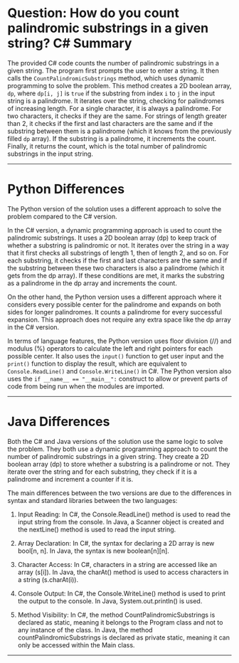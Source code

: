 # Question: How do you count palindromic substrings in a given string? C# Summary

The provided C# code counts the number of palindromic substrings in a given string. The program first prompts the user to enter a string. It then calls the `CountPalindromicSubstrings` method, which uses dynamic programming to solve the problem. This method creates a 2D boolean array, `dp`, where `dp[i, j]` is `true` if the substring from index `i` to `j` in the input string is a palindrome. It iterates over the string, checking for palindromes of increasing length. For a single character, it is always a palindrome. For two characters, it checks if they are the same. For strings of length greater than 2, it checks if the first and last characters are the same and if the substring between them is a palindrome (which it knows from the previously filled `dp` array). If the substring is a palindrome, it increments the count. Finally, it returns the count, which is the total number of palindromic substrings in the input string.

---

# Python Differences

The Python version of the solution uses a different approach to solve the problem compared to the C# version. 

In the C# version, a dynamic programming approach is used to count the palindromic substrings. It uses a 2D boolean array (dp) to keep track of whether a substring is palindromic or not. It iterates over the string in a way that it first checks all substrings of length 1, then of length 2, and so on. For each substring, it checks if the first and last characters are the same and if the substring between these two characters is also a palindrome (which it gets from the dp array). If these conditions are met, it marks the substring as a palindrome in the dp array and increments the count.

On the other hand, the Python version uses a different approach where it considers every possible center for the palindrome and expands on both sides for longer palindromes. It counts a palindrome for every successful expansion. This approach does not require any extra space like the dp array in the C# version.

In terms of language features, the Python version uses floor division (//) and modulus (%) operators to calculate the left and right pointers for each possible center. It also uses the `input()` function to get user input and the `print()` function to display the result, which are equivalent to `Console.ReadLine()` and `Console.WriteLine()` in C#. The Python version also uses the `if __name__ == "__main__":` construct to allow or prevent parts of code from being run when the modules are imported.

---

# Java Differences

Both the C# and Java versions of the solution use the same logic to solve the problem. They both use a dynamic programming approach to count the number of palindromic substrings in a given string. They create a 2D boolean array (dp) to store whether a substring is a palindrome or not. They iterate over the string and for each substring, they check if it is a palindrome and increment a counter if it is.

The main differences between the two versions are due to the differences in syntax and standard libraries between the two languages:

1. Input Reading: In C#, the Console.ReadLine() method is used to read the input string from the console. In Java, a Scanner object is created and the nextLine() method is used to read the input string.

2. Array Declaration: In C#, the syntax for declaring a 2D array is new bool[n, n]. In Java, the syntax is new boolean[n][n].

3. Character Access: In C#, characters in a string are accessed like an array (s[i]). In Java, the charAt() method is used to access characters in a string (s.charAt(i)).

4. Console Output: In C#, the Console.WriteLine() method is used to print the output to the console. In Java, System.out.println() is used.

5. Method Visibility: In C#, the method CountPalindromicSubstrings is declared as static, meaning it belongs to the Program class and not to any instance of the class. In Java, the method countPalindromicSubstrings is declared as private static, meaning it can only be accessed within the Main class.

---
